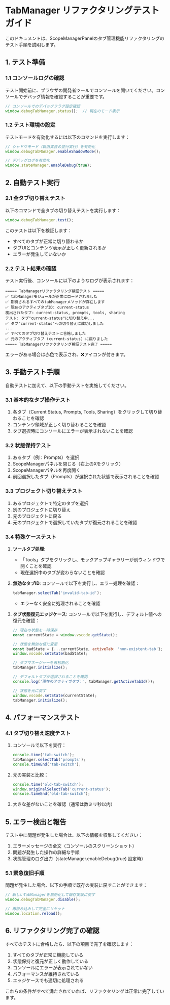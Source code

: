 # TabManager リファクタリングテストガイド

このドキュメントは、ScopeManagerPanelのタブ管理機能リファクタリングのテスト手順を説明します。

## 1. テスト準備

### 1.1 コンソールログの確認

テスト開始前に、ブラウザの開発者ツールでコンソールを開いてください。コンソールでデバッグ情報を確認することが重要です。

```javascript
// コンソールでのデバッグフラグ設定確認
window.debugTabManager.status();  // 現在のモード表示
```

### 1.2 テスト環境の設定

テストモードを有効化するには以下のコマンドを実行します：

```javascript
// シャドウモード（新旧実装の並行実行）を有効化
window.debugTabManager.enableShadowMode();

// デバッグログを有効化
window.stateManager.enableDebug(true);
```

## 2. 自動テスト実行

### 2.1 全タブ切り替えテスト

以下のコマンドで全タブの切り替えテストを実行します：

```javascript
window.debugTabManager.test();
```

このテストは以下を検証します：
- すべてのタブが正常に切り替わるか
- タブUIとコンテンツ表示が正しく更新されるか
- エラーが発生していないか

### 2.2 テスト結果の確認

テスト実行後、コンソールに以下のようなログが表示されます：

```
===== TabManagerリファクタリング検証テスト =====
✅ tabManagerモジュールが正常にロードされました
✅ 期待されるすべてのtabManagerメソッドが存在します
✅ 現在のアクティブタブID: current-status
検出されたタブ: current-status, prompts, tools, sharing
テスト: タブ"current-status"に切り替え中...
✅ タブ"current-status"への切り替えに成功しました
...
✅ すべてのタブ切り替えテストに合格しました
✅ 元のアクティブタブ (current-status) に戻りました
===== TabManagerリファクタリング検証テスト完了 =====
```

エラーがある場合は赤色で表示され、❌アイコンが付きます。

## 3. 手動テスト手順

自動テストに加えて、以下の手動テストを実施してください。

### 3.1 基本的なタブ操作テスト

1. 各タブ（Current Status, Prompts, Tools, Sharing）をクリックして切り替わることを確認
2. コンテンツ領域が正しく切り替わることを確認
3. タブ選択時にコンソールにエラーが表示されないことを確認

### 3.2 状態保持テスト

1. あるタブ（例：Prompts）を選択
2. ScopeManagerパネルを閉じる（右上のXをクリック）
3. ScopeManagerパネルを再度開く
4. 前回選択したタブ（Prompts）が選択された状態で表示されることを確認

### 3.3 プロジェクト切り替えテスト

1. あるプロジェクトで特定のタブを選択
2. 別のプロジェクトに切り替え
3. 元のプロジェクトに戻る
4. 元のプロジェクトで選択していたタブが復元されることを確認

### 3.4 特殊ケーステスト

1. **ツールタブ処理**:
   - 「Tools」タブをクリックし、モックアップギャラリーが別ウィンドウで開くことを確認
   - 現在選択中のタブが変わらないことを確認

2. **無効なタブID**:
   コンソールで以下を実行し、エラー処理を確認：
   ```javascript
   tabManager.selectTab('invalid-tab-id');
   ```
   - エラーなく安全に処理されることを確認

3. **タブ状態復元エッジケース**:
   コンソールで以下を実行し、デフォルト値への復元を確認：
   ```javascript
   // 現在の状態を一時保存
   const currentState = window.vscode.getState();
   
   // 状態を無効な値に変更
   const badState = {...currentState, activeTab: 'non-existent-tab'};
   window.vscode.setState(badState);
   
   // タブマネージャーを再初期化
   tabManager.initialize();
   
   // デフォルトタブが選択されることを確認
   console.log('現在のアクティブタブ:', tabManager.getActiveTabId());
   
   // 状態を元に戻す
   window.vscode.setState(currentState);
   tabManager.initialize();
   ```

## 4. パフォーマンステスト

### 4.1 タブ切り替え速度テスト

1. コンソールで以下を実行：
   ```javascript
   console.time('tab-switch');
   tabManager.selectTab('prompts');
   console.timeEnd('tab-switch');
   ```

2. 元の実装と比較：
   ```javascript
   console.time('old-tab-switch');
   window.originalSelectTab('current-status');
   console.timeEnd('old-tab-switch');
   ```

3. 大きな差がないことを確認（通常は数ミリ秒以内）

## 5. エラー検出と報告

テスト中に問題が発生した場合は、以下の情報を収集してください：

1. エラーメッセージの全文（コンソールのスクリーンショット）
2. 問題が発生した操作の詳細な手順
3. 状態管理のログ出力（stateManager.enableDebug(true) 設定時）

### 5.1 緊急復旧手順

問題が発生した場合、以下の手順で既存の実装に戻すことができます：

```javascript
// 新しいTabManagerを無効化して既存実装に戻す
window.debugTabManager.disable();

// 再読み込みして完全にリセット
window.location.reload();
```

## 6. リファクタリング完了の確認

すべてのテストに合格したら、以下の項目で完了を確認します：

1. すべてのタブが正常に機能している
2. 状態保持と復元が正しく動作している
3. コンソールにエラーが表示されていない
4. パフォーマンスが維持されている
5. エッジケースでも適切に処理される

これらの条件がすべて満たされていれば、リファクタリングは正常に完了しています。